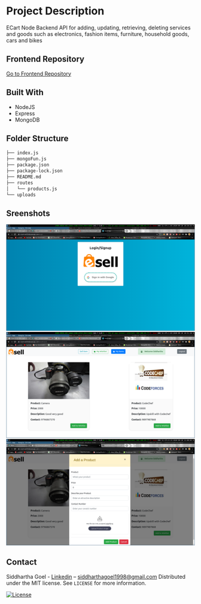 # Project Description
ECart Node Backend API for adding, updating, retrieving, deleting services and goods such as electronics, fashion items, furniture, household goods, cars and bikes

## Frontend Repository
[Go to Frontend Repository](https://github.com/sidcoool/ECart-React-Frontend)

## Built With
- NodeJS
- Express
- MongoDB

## Folder Structure
```
├── index.js
├── mongoFun.js
├── package.json
├── package-lock.json
├── README.md
├── routes
│   └── products.js
└── uploads
```

## Sreenshots
![Screenshot](Screens/s1.png)
![Screenshot](Screens/s2.png)
![Screenshot](Screens/s3.png)

## Contact

Siddhartha Goel - [Linkedin](https://linkedin.com/in/siddhartha-goel-b2098117a) – siddharthagoel1998@gmail.com
Distributed under the MIT license. See ``LICENSE`` for more information.

[![License][license-image]][license-url]

[license-image]:https://img.shields.io/badge/license-MIT-blue.svg

[license-url]:https://raw.githubusercontent.com/clamytoe/pyTrack/master/LICENSE




